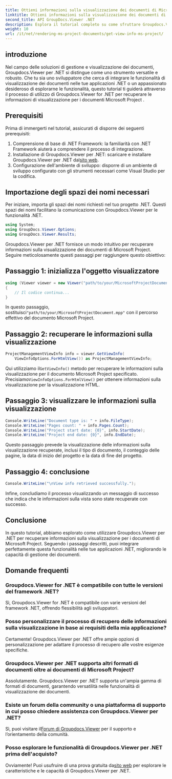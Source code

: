 ```yaml
---
title: Ottieni informazioni sulla visualizzazione dei documenti di Microsoft Project
linktitle: Ottieni informazioni sulla visualizzazione dei documenti di Microsoft Project
second_title: API GroupDocs.Viewer .NET
description: Esplora il tutorial completo su come sfruttare Groupdocs.Viewer per .NET per recuperare facilmente le informazioni sulla visualizzazione dei documenti di Microsoft Project.
weight: 10
url: /it/net/rendering-ms-project-documents/get-view-info-ms-project/
---
```

## introduzione
Nel campo delle soluzioni di gestione e visualizzazione dei documenti, Groupdocs.Viewer per .NET si distingue come uno strumento versatile e robusto. Che tu sia uno sviluppatore che cerca di integrare le funzionalità di visualizzazione dei documenti nelle tue applicazioni .NET o un appassionato desideroso di esplorarne le funzionalità, questo tutorial ti guiderà attraverso il processo di utilizzo di Groupdocs.Viewer for .NET per recuperare le informazioni di visualizzazione per i documenti Microsoft Project .
## Prerequisiti
Prima di immergerti nel tutorial, assicurati di disporre dei seguenti prerequisiti:
1. Comprensione di base di .NET Framework: la familiarità con .NET Framework aiuterà a comprendere il processo di integrazione.
2.  Installazione di Groupdocs.Viewer per .NET: scaricare e installare Groupdocs.Viewer per .NET dal[sito web](https://releases.groupdocs.com/viewer/net/).
3. Configurazione dell'ambiente di sviluppo: disporre di un ambiente di sviluppo configurato con gli strumenti necessari come Visual Studio per la codifica.

## Importazione degli spazi dei nomi necessari
Per iniziare, importa gli spazi dei nomi richiesti nel tuo progetto .NET. Questi spazi dei nomi facilitano la comunicazione con Groupdocs.Viewer per le funzionalità .NET.

```csharp
using System;
using GroupDocs.Viewer.Options;
using GroupDocs.Viewer.Results;
```

Groupdocs.Viewer per .NET fornisce un modo intuitivo per recuperare informazioni sulla visualizzazione dei documenti di Microsoft Project. Seguire meticolosamente questi passaggi per raggiungere questo obiettivo:
## Passaggio 1: inizializza l'oggetto visualizzatore
```csharp
using (Viewer viewer = new Viewer("path/to/your/MicrosoftProjectDocument.mpp"))
{
    // Il codice continua...
}
```
 In questo passaggio, sostituisci`"path/to/your/MicrosoftProjectDocument.mpp"` con il percorso effettivo del documento Microsoft Project.
## Passaggio 2: recuperare le informazioni sulla visualizzazione
```csharp
ProjectManagementViewInfo info = viewer.GetViewInfo(
    ViewInfoOptions.ForHtmlView()) as ProjectManagementViewInfo;
```
 Qui utilizziamo il`GetViewInfo()` metodo per recuperare le informazioni sulla visualizzazione per il documento Microsoft Project specificato. Precisiamo`ViewInfoOptions.ForHtmlView()` per ottenere informazioni sulla visualizzazione per la visualizzazione HTML.
## Passaggio 3: visualizzare le informazioni sulla visualizzazione
```csharp
Console.WriteLine("Document type is: " + info.FileType);
Console.WriteLine("Pages count: " + info.Pages.Count);
Console.WriteLine("Project start date: {0}", info.StartDate);
Console.WriteLine("Project end date: {0}", info.EndDate);
```
Questo passaggio prevede la visualizzazione delle informazioni sulla visualizzazione recuperate, inclusi il tipo di documento, il conteggio delle pagine, la data di inizio del progetto e la data di fine del progetto.
## Passaggio 4: conclusione
```csharp
Console.WriteLine("\nView info retrieved successfully.");
```
Infine, concludiamo il processo visualizzando un messaggio di successo che indica che le informazioni sulla vista sono state recuperate con successo.

## Conclusione
In questo tutorial, abbiamo esplorato come utilizzare Groupdocs.Viewer per .NET per recuperare informazioni sulla visualizzazione per i documenti di Microsoft Project. Seguendo i passaggi descritti, puoi integrare perfettamente questa funzionalità nelle tue applicazioni .NET, migliorando le capacità di gestione dei documenti.
## Domande frequenti

### Groupdocs.Viewer for .NET è compatibile con tutte le versioni del framework .NET?

Sì, Groupdocs.Viewer for .NET è compatibile con varie versioni del framework .NET, offrendo flessibilità agli sviluppatori.

### Posso personalizzare il processo di recupero delle informazioni sulla visualizzazione in base ai requisiti della mia applicazione?

Certamente! Groupdocs.Viewer per .NET offre ampie opzioni di personalizzazione per adattare il processo di recupero alle vostre esigenze specifiche.

### Groupdocs.Viewer per .NET supporta altri formati di documenti oltre ai documenti di Microsoft Project?

Assolutamente. Groupdocs.Viewer per .NET supporta un'ampia gamma di formati di documenti, garantendo versatilità nelle funzionalità di visualizzazione dei documenti.

### Esiste un forum della community o una piattaforma di supporto in cui posso chiedere assistenza con Groupdocs.Viewer per .NET?

 Sì, puoi visitare il[Forum di Groupdocs.Viewer](https://forum.groupdocs.com/c/viewer/9) per il supporto e l’orientamento della comunità.

### Posso esplorare le funzionalità di Groupdocs.Viewer per .NET prima dell'acquisto?

 Ovviamente! Puoi usufruire di una prova gratuita da[sito web](https://releases.groupdocs.com/) per esplorare le caratteristiche e le capacità di Groupdocs.Viewer per .NET.